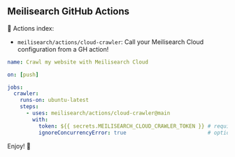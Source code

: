 ## Meilisearch GitHub Actions

🤩 Actions index:

- `meilisearch/actions/cloud-crawler`: Call your Meilisearch Cloud configuration from a GH action!


```yml
name: Crawl my website with Meilisearch Cloud

on: [push]

jobs:
  crawler:
    runs-on: ubuntu-latest
    steps:
      - uses: meilisearch/actions/cloud-crawler@main
        with:
          token: ${{ secrets.MEILISEARCH_CLOUD_CRAWLER_TOKEN }} # required
          ignoreConcurrencyError: true                          # optional (default: true)
```


Enjoy! :seal:
